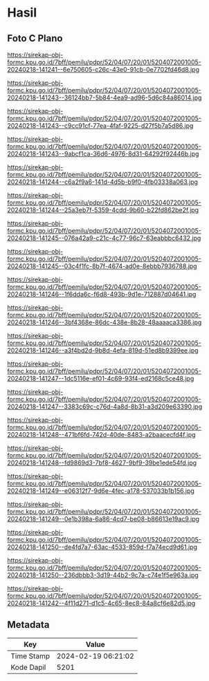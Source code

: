 # Hasil

## Foto C Plano

https://sirekap-obj-formc.kpu.go.id/7bff/pemilu/pdpr/52/04/07/20/01/5204072001005-20240218-141241--6e750605-c26c-43e0-91cb-0e7702fd46d8.jpg

https://sirekap-obj-formc.kpu.go.id/7bff/pemilu/pdpr/52/04/07/20/01/5204072001005-20240218-141243--36124bb7-5b84-4ea9-ad96-5d6c84a86014.jpg

https://sirekap-obj-formc.kpu.go.id/7bff/pemilu/pdpr/52/04/07/20/01/5204072001005-20240218-141243--c9cc91cf-77ea-4faf-9225-d27f5b7a5d86.jpg

https://sirekap-obj-formc.kpu.go.id/7bff/pemilu/pdpr/52/04/07/20/01/5204072001005-20240218-141243--9abcf1ca-36d6-4976-8d31-64292f92446b.jpg

https://sirekap-obj-formc.kpu.go.id/7bff/pemilu/pdpr/52/04/07/20/01/5204072001005-20240218-141244--c6a2f9a6-141d-4d5b-b9f0-4fb03338a063.jpg

https://sirekap-obj-formc.kpu.go.id/7bff/pemilu/pdpr/52/04/07/20/01/5204072001005-20240218-141244--25a3eb7f-5359-4cdd-9b60-b22fd862be2f.jpg

https://sirekap-obj-formc.kpu.go.id/7bff/pemilu/pdpr/52/04/07/20/01/5204072001005-20240218-141245--076a42a9-c21c-4c77-96c7-63eabbbc6432.jpg

https://sirekap-obj-formc.kpu.go.id/7bff/pemilu/pdpr/52/04/07/20/01/5204072001005-20240218-141245--03c4f1fc-8b7f-4674-ad0e-8ebbb7936788.jpg

https://sirekap-obj-formc.kpu.go.id/7bff/pemilu/pdpr/52/04/07/20/01/5204072001005-20240218-141246--1f6dda6c-f6d8-493b-9d1e-712887d04641.jpg

https://sirekap-obj-formc.kpu.go.id/7bff/pemilu/pdpr/52/04/07/20/01/5204072001005-20240218-141246--3bf4368e-86dc-438e-8b28-48aaaaca3386.jpg

https://sirekap-obj-formc.kpu.go.id/7bff/pemilu/pdpr/52/04/07/20/01/5204072001005-20240218-141246--a3f4bd2d-9b8d-4efa-819d-51ed8b9399ee.jpg

https://sirekap-obj-formc.kpu.go.id/7bff/pemilu/pdpr/52/04/07/20/01/5204072001005-20240218-141247--1dc5116e-ef01-4c69-93f4-ed2168c5ce48.jpg

https://sirekap-obj-formc.kpu.go.id/7bff/pemilu/pdpr/52/04/07/20/01/5204072001005-20240218-141247--3383c69c-c76d-4a8d-8b31-a3d209e63390.jpg

https://sirekap-obj-formc.kpu.go.id/7bff/pemilu/pdpr/52/04/07/20/01/5204072001005-20240218-141248--471bf6fd-742d-40de-8483-a2baacecfd4f.jpg

https://sirekap-obj-formc.kpu.go.id/7bff/pemilu/pdpr/52/04/07/20/01/5204072001005-20240218-141248--fd9869d3-7bf8-4627-9bf9-39be1ede54fd.jpg

https://sirekap-obj-formc.kpu.go.id/7bff/pemilu/pdpr/52/04/07/20/01/5204072001005-20240218-141249--e06312f7-9d6e-4fec-a178-537033b1b156.jpg

https://sirekap-obj-formc.kpu.go.id/7bff/pemilu/pdpr/52/04/07/20/01/5204072001005-20240218-141249--0e1b398a-6a86-4cd7-be08-b86613e19ac9.jpg

https://sirekap-obj-formc.kpu.go.id/7bff/pemilu/pdpr/52/04/07/20/01/5204072001005-20240218-141250--de4fd7a7-63ac-4533-859d-f7a74ecd9d61.jpg

https://sirekap-obj-formc.kpu.go.id/7bff/pemilu/pdpr/52/04/07/20/01/5204072001005-20240218-141250--236dbbb3-3d19-44b2-9c7a-c74e1f5e963a.jpg

https://sirekap-obj-formc.kpu.go.id/7bff/pemilu/pdpr/52/04/07/20/01/5204072001005-20240218-141242--4f11d271-d1c5-4c65-8ec8-84a8cf6e82d5.jpg


## Metadata

| Key        | Value               |
| ---------- | ------------------- |
| Time Stamp | 2024-02-19 06:21:02 |
| Kode Dapil | 5201                |



